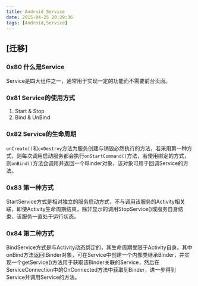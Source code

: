 ```yaml
---
title: Android Service
date: 2015-04-25 20:29:36
tags: [Android,Service]
---
```


## [迁移]

### 0x80 什么是Service
Service是四大组件之一，通常用于实现一定的功能而不需要前台页面。

### 0x81 Service的使用方式
1. Start & Stop
2. Bind & UnBind

### 0x82 Service的生命周期

`onCreate()`和`onDestroy`方法为服务创建与销毁必然执行的方法，若采用第一种方式，则每次调用启动服务都会执行`onStartCommand()`方法，若使用绑定的方式，则`onBind()`方法会调用并返回一个IBinder对象，该对象可用于回调Service的方法。

### 0x83 第一种方式
StartService方式是相对独立的服务启动方式，不与调用该服务的Activity相关联，即使Activity生命周期结束，除非显示的调用StopService()或服务自身结束，该服务一直处于运行状态。

### 0x84 第二种方式
BindService方式是与Activity动态绑定的，其生命周期受限于Activity自身。其中onBind方法返回IBinder对象，可在Service中创建一个内部类继承Binder，并实现一个getService()方法用于获取该Binder关联的Service，然后在ServiceConnection中的OnConnected方法中获取到Binder，进一步得到Service并调用Service的方法。
